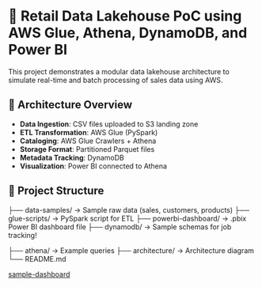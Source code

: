 # 🏬 Retail Data Lakehouse PoC using AWS Glue, Athena, DynamoDB, and Power BI

This project demonstrates a modular data lakehouse architecture to simulate real-time and batch processing of sales data using AWS.

## 📌 Architecture Overview

- **Data Ingestion**: CSV files uploaded to S3 landing zone
- **ETL Transformation**: AWS Glue (PySpark)
- **Cataloging**: AWS Glue Crawlers + Athena
- **Storage Format**: Partitioned Parquet files
- **Metadata Tracking**: DynamoDB
- **Visualization**: Power BI connected to Athena

## 📂 Project Structure

├── data-samples/ → Sample raw data (sales, customers, products)
├── glue-scripts/ → PySpark script for ETL
├── powerbi-dashboard/ → .pbix Power BI dashboard file
├── dynamodb/ → Sample schemas for job tracking!

├── athena/ → Example queries
├── architecture/ → Architecture diagram
└── README.md

[sample-dashboard](https://github.com/user-attachments/assets/d6f0f6de-6f6a-4e35-a547-25d3a987d089)
